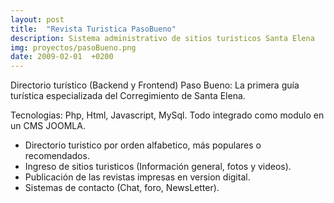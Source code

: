 ```yaml
---
layout: post
title:  "Revista Turistica PasoBueno"
description: Sistema administrativo de sitios turisticos Santa Elena
img: proyectos/pasoBueno.png
date: 2009-02-01  +0200
---
```


Directorio turístico (Backend y Frontend) Paso Bueno: La primera guía turística especializada del Corregimiento de Santa Elena.

Tecnologias: Php, Html, Javascript, MySql. Todo integrado como modulo en un CMS JOOMLA.

* Directorio turistico por orden alfabetico, más populares o recomendados.
* Ingreso de sitios turisticos (Información general, fotos y videos).
* Publicación de las revistas impresas en version digital.
* Sistemas de contacto (Chat, foro, NewsLetter).